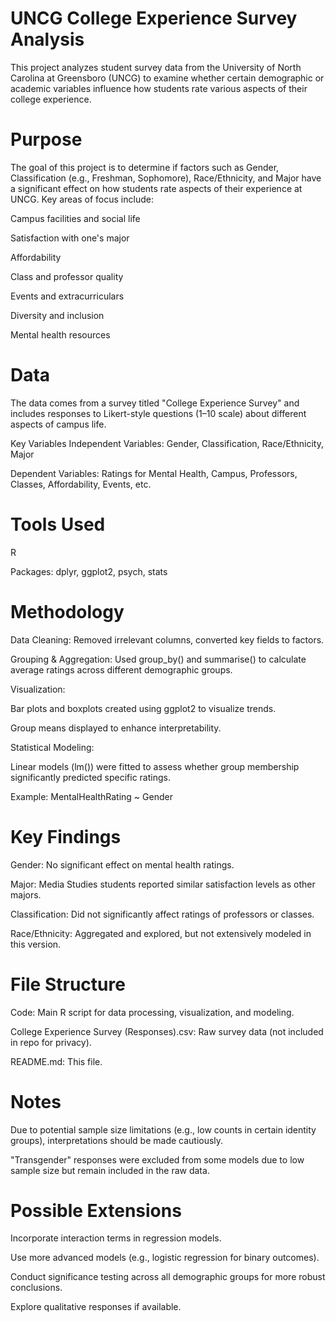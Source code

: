 # UNCG College Experience Survey Analysis
This project analyzes student survey data from the University of North Carolina at Greensboro (UNCG) to examine whether certain demographic or academic variables influence how students rate various aspects of their college experience.

# Purpose
The goal of this project is to determine if factors such as Gender, Classification (e.g., Freshman, Sophomore), Race/Ethnicity, and Major have a significant effect on how students rate aspects of their experience at UNCG. Key areas of focus include:

Campus facilities and social life

Satisfaction with one's major

Affordability

Class and professor quality

Events and extracurriculars

Diversity and inclusion

Mental health resources

# Data
The data comes from a survey titled "College Experience Survey" and includes responses to Likert-style questions (1–10 scale) about different aspects of campus life.

Key Variables
Independent Variables: Gender, Classification, Race/Ethnicity, Major

Dependent Variables: Ratings for Mental Health, Campus, Professors, Classes, Affordability, Events, etc.

# Tools Used
R

Packages: dplyr, ggplot2, psych, stats

# Methodology
Data Cleaning: Removed irrelevant columns, converted key fields to factors.

Grouping & Aggregation: Used group_by() and summarise() to calculate average ratings across different demographic groups.

Visualization:

Bar plots and boxplots created using ggplot2 to visualize trends.

Group means displayed to enhance interpretability.

Statistical Modeling:

Linear models (lm()) were fitted to assess whether group membership significantly predicted specific ratings.

Example: MentalHealthRating ~ Gender

# Key Findings
Gender: No significant effect on mental health ratings.

Major: Media Studies students reported similar satisfaction levels as other majors.

Classification: Did not significantly affect ratings of professors or classes.

Race/Ethnicity: Aggregated and explored, but not extensively modeled in this version.

# File Structure
Code: Main R script for data processing, visualization, and modeling.

College Experience Survey (Responses).csv: Raw survey data (not included in repo for privacy).

README.md: This file.

# Notes
Due to potential sample size limitations (e.g., low counts in certain identity groups), interpretations should be made cautiously.

"Transgender" responses were excluded from some models due to low sample size but remain included in the raw data.

# Possible Extensions
Incorporate interaction terms in regression models.

Use more advanced models (e.g., logistic regression for binary outcomes).

Conduct significance testing across all demographic groups for more robust conclusions.

Explore qualitative responses if available.
